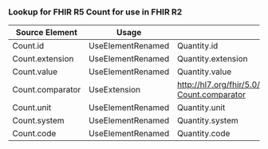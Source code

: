 ### Lookup for FHIR R5 Count for use in FHIR R2

| Source Element | Usage | Target |
| -------------- | ----- | ------ |
| Count.id | UseElementRenamed | Quantity.id |
| Count.extension | UseElementRenamed | Quantity.extension |
| Count.value | UseElementRenamed | Quantity.value |
| Count.comparator | UseExtension | http://hl7.org/fhir/5.0/StructureDefinition/extension-Count.comparator |
| Count.unit | UseElementRenamed | Quantity.unit |
| Count.system | UseElementRenamed | Quantity.system |
| Count.code | UseElementRenamed | Quantity.code |
